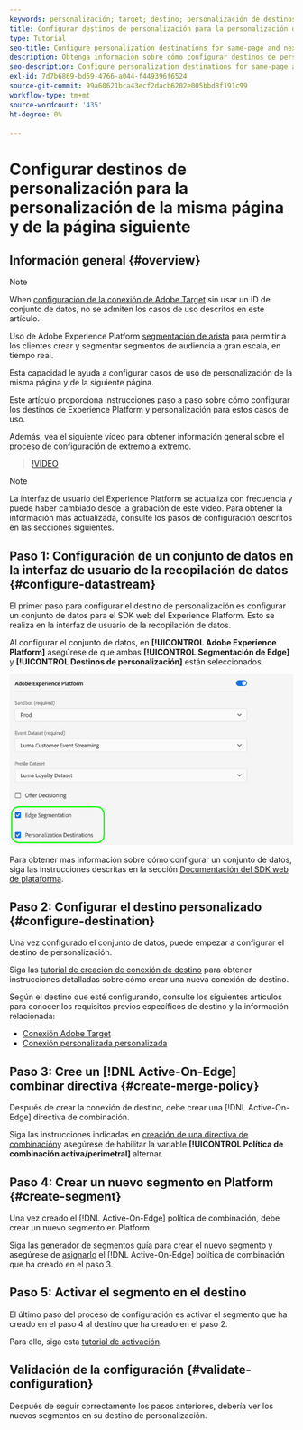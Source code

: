 ```yaml
---
keywords: personalización; target; destino; personalización de destinos; configurar destinos de personalización; la misma página; página siguiente;
title: Configurar destinos de personalización para la personalización de la misma página y de la página siguiente
type: Tutorial
seo-title: Configure personalization destinations for same-page and next-page personalization.
description: Obtenga información sobre cómo configurar destinos de personalización para la personalización de la misma página y de la página siguiente.
seo-description: Configure personalization destinations for same-page and next-page personalization.
exl-id: 7d7b6869-bd59-4766-a044-f449396f6524
source-git-commit: 99a60621bca43ecf2dacb6202e005bbd8f191c99
workflow-type: tm+mt
source-wordcount: '435'
ht-degree: 0%

---
```


# Configurar destinos de personalización para la personalización de la misma página y de la página siguiente

## Información general {#overview}

>[!NOTE]
>
>When [configuración de la conexión de Adobe Target](../catalog/personalization/adobe-target-connection.md) sin usar un ID de conjunto de datos, no se admiten los casos de uso descritos en este artículo.

Uso de Adobe Experience Platform [segmentación de arista](../../segmentation/ui/edge-segmentation.md) para permitir a los clientes crear y segmentar segmentos de audiencia a gran escala, en tiempo real.

Esta capacidad le ayuda a configurar casos de uso de personalización de la misma página y de la siguiente página.

Este artículo proporciona instrucciones paso a paso sobre cómo configurar los destinos de Experience Platform y personalización para estos casos de uso.

Además, vea el siguiente vídeo para obtener información general sobre el proceso de configuración de extremo a extremo.

>[!VIDEO](https://video.tv.adobe.com/v/340091/)

>[!NOTE]
>
>La interfaz de usuario del Experience Platform se actualiza con frecuencia y puede haber cambiado desde la grabación de este vídeo. Para obtener la información más actualizada, consulte los pasos de configuración descritos en las secciones siguientes.

## Paso 1: Configuración de un conjunto de datos en la interfaz de usuario de la recopilación de datos {#configure-datastream}

El primer paso para configurar el destino de personalización es configurar un conjunto de datos para el SDK web del Experience Platform. Esto se realiza en la interfaz de usuario de la recopilación de datos.

Al configurar el conjunto de datos, en **[!UICONTROL Adobe Experience Platform]** asegúrese de que ambas **[!UICONTROL Segmentación de Edge]** y **[!UICONTROL Destinos de personalización]** están seleccionados.

![Configuración del almacén de datos](../assets/ui/configure-personalization-destinations/datastream-config.png)

Para obtener más información sobre cómo configurar un conjunto de datos, siga las instrucciones descritas en la sección [Documentación del SDK web de plataforma](../../edge/datastreams/overview.md).

## Paso 2: Configurar el destino personalizado {#configure-destination}

Una vez configurado el conjunto de datos, puede empezar a configurar el destino de personalización.

Siga las [tutorial de creación de conexión de destino](../ui/connect-destination.md) para obtener instrucciones detalladas sobre cómo crear una nueva conexión de destino.

Según el destino que esté configurando, consulte los siguientes artículos para conocer los requisitos previos específicos de destino y la información relacionada:

* [Conexión Adobe Target](../catalog/personalization/adobe-target-connection.md)
* [Conexión personalizada personalizada](../catalog/personalization/custom-personalization.md)

## Paso 3: Cree un [!DNL Active-On-Edge] combinar directiva {#create-merge-policy}

Después de crear la conexión de destino, debe crear una [!DNL Active-On-Edge] directiva de combinación.

Siga las instrucciones indicadas en [creación de una directiva de combinación](../../profile/merge-policies/ui-guide.md#create-a-merge-policy)y asegúrese de habilitar la variable **[!UICONTROL Política de combinación activa/perimetral]** alternar.

## Paso 4: Crear un nuevo segmento en Platform {#create-segment}

Una vez creado el [!DNL Active-On-Edge] política de combinación, debe crear un nuevo segmento en Platform.

Siga las [generador de segmentos](../../segmentation/ui/segment-builder.md) guía para crear el nuevo segmento y asegúrese de [asignarlo](../../segmentation/ui/segment-builder.md#merge-policies) el [!DNL Active-On-Edge] política de combinación que ha creado en el paso 3.

## Paso 5: Activar el segmento en el destino

El último paso del proceso de configuración es activar el segmento que ha creado en el paso 4 al destino que ha creado en el paso 2.

Para ello, siga esta [tutorial de activación](../ui/activate-profile-request-destinations.md).

## Validación de la configuración {#validate-configuration}

Después de seguir correctamente los pasos anteriores, debería ver los nuevos segmentos en su destino de personalización.
